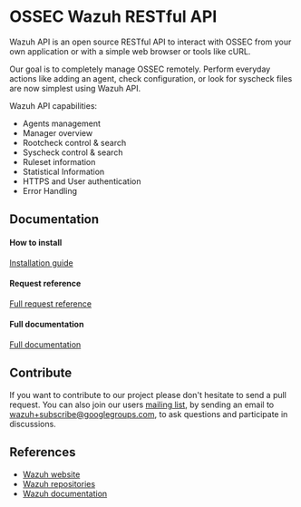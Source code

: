 # OSSEC Wazuh RESTful API

Wazuh API is an open source RESTful API to interact with OSSEC from your own application or with a simple web browser or tools like cURL.

Our goal is to completely manage OSSEC remotely. Perform everyday actions like adding an agent, check configuration, or look for syscheck files are now simplest using Wazuh API.

Wazuh API capabilities:

- Agents management
- Manager overview
- Rootcheck control & search
- Syscheck control & search
- Ruleset information
- Statistical Information
- HTTPS and User authentication
- Error Handling

## Documentation

#### How to install

[Installation guide](http://documentation.wazuh.com/en/latest/ossec_api.html#installation)

#### Request reference

[Full request reference](http://documentation.wazuh.com/en/latest/ossec_api.html#request-list)

#### Full documentation

[Full documentation](http://documentation.wazuh.com/en/latest/ossec_api.html)

## Contribute

If you want to contribute to our project please don't hesitate to send a pull request. You can also join our users [mailing list](https://groups.google.com/d/forum/wazuh), by sending an email to [wazuh+subscribe@googlegroups.com](mailto:wazuh+subscribe@googlegroups.com), to ask questions and participate in discussions.


## References

* [Wazuh website](http://wazuh.com)
* [Wazuh repositories](http://github.com/wazuh)
* [Wazuh documentation](http://documentation.wazuh.com)
